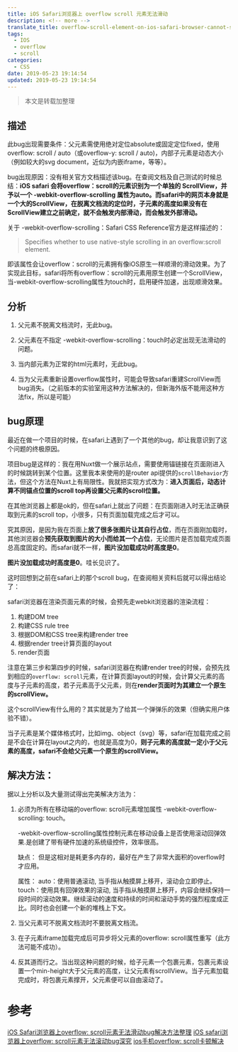 ```yaml
---
title: iOS Safari浏览器上 overflow scroll 元素无法滑动
description: <!-- more -->
translate_title: overflow-scroll-element-on-ios-safari-browser-cannot-slide
tags:
  - IOS
  - overflow
  - scroll
categories:
  - CSS
date: 2019-05-23 19:14:54
updated: 2019-05-23 19:14:54
---
```


> 本文是转载加整理

## 描述

此bug出现需要条件：父元素需使用绝对定位absolute或固定定位fixed，使用overflow: scroll / auto（或overflow-y: scroll / auto)，内部子元素是动态大小（例如较大的svg document，近似为内嵌iframe，等等）。

bug出现原因：没有相关官方文档描述该bug。在查阅文档及自己测试的时候总结：**iOS safari 会将overflow：scroll的元素识别为一个单独的 ScrollView，并予以一个 -webkit-overflow-scrolling 属性为auto。而safari中的网页本身就是一个大的ScrollView，在脱离文档流的定位时，子元素的高度如果没有在ScrollView建立之前确定，就不会触发内部滑动，而会触发外部滑动。**

关于 -webkit-overflow-scrolling：Safari CSS Reference官方是这样描述的：

> Specifies whether to use native-style scrolling in an overflow:scroll element.

即该属性会让overflow：scroll的元素拥有像iOS原生一样顺滑的滑动效果。为了实现此目标，safari将所有overflow：scroll的元素用原生创建一个ScrollView，当-webkit-overflow-scrolling属性为touch时，启用硬件加速，出现顺滑效果。



## 分析

1. 父元素不脱离文档流时，无此bug。

2. 父元素在不指定 -webkit-overflow-scrolling：touch时必定出现无法滑动的问题。

3. 当内部元素为正常的html元素时，无此bug。

4. 当为父元素重新设置overflow属性时，可能会导致safari重建ScrollView而bug消失。（之前版本的实验室用这种方法解决的，但新海外版不能用这种方法fix，所以是可能）

## bug原理

最近在做一个项目的时候，在safari上遇到了一个其他的bug，却让我意识到了这个问题的终极原因。

项目bug是这样的：我在用Nuxt做一个展示站点，需要使用锚链接在页面刚进入的时候跳转到某个位置。这里我本来使用的是router api提供的`scrollBehavior`方法，但这个方法在Nuxt上有局限性。我就把实现方式改为：**进入页面后，动态计算不同锚点位置的scroll top再设置父元素的scroll位置。**

在其他浏览器上都是ok的，但在safari上就出了问题：在页面刚进入时无法正确获取到元素的scroll top，小很多，只有页面加载完成之后才可以。

究其原因，是因为我在页面上**放了很多张图片让其自行占位**，而在页面刚加载时，其他浏览器会**预先获取到图片的大小而给其一个占位**，无论图片是否加载完成页面总高度固定的。而safari就不一样，**图片没加载成功时高度是0**。

**图片没加载成功时高度是0**。哇长见识了。

这时回想到之前在safari上的那个scroll bug，在查阅相关资料后就可以得出结论了：

safari浏览器在渲染页面元素的时候，会预先走webkit浏览器的渲染流程：

1. 构建DOM tree
2. 构建CSS rule tree
3. 根据DOM和CSS tree来构建render tree
4. 根据render tree计算页面的layout
5. render页面

注意在第三步和第四步的时候，safari浏览器在构建render tree的时候，会预先找到相应的`overflow: scroll`元素，在计算页面layout的时候，会计算父元素的高度与子元素的高度，若子元素高于父元素，则在**render页面时为其建立一个原生的scrollView。**

这个scrollView有什么用的？其实就是为了给其一个弹弹乐的效果（但确实用户体验不错）。

当子元素是某个媒体格式时，比如img、object（svg）等，safari在加载完成之前是不会在计算在layout之内的，也就是高度为0，**则子元素的高度就一定小于父元素的高度，safari不会给父元素一个原生的scrollView。**

## 解决方法：

据以上分析以及大量测试得出完美解决方法为：

1. 必须为所有在移动端的overflow: scroll元素增加属性 -webkit-overflow-scrolling: touch。

   -webkit-overflow-scrolling属性控制元素在移动设备上是否使用滚动回弹效果.是创建了带有硬件加速的系统级控件，效率很高。

   缺点：
   但是这相对是耗更多内存的，最好在产生了非常大面积的overflow时才应用。

   属性：
   auto：使用普通滚动, 当手指从触摸屏上移开，滚动会立即停止。
   touch：使用具有回弹效果的滚动, 当手指从触摸屏上移开，内容会继续保持一段时间的滚动效果。继续滚动的速度和持续的时间和滚动手势的强烈程度成正比。同时也会创建一个新的堆栈上下文。

2. 当父元素可不脱离文档流时不要脱离文档流。

3. 在子元素iframe加载完成后可异步将父元素的overflow: scroll属性重写（此方法可能不成功）。

4. 反其道而行之。当出现这种问题的时候，给子元素一个包裹元素，包裹元素设置一个min-height大于父元素的高度，让父元素有scrollView。当子元素加载完成时，将包裹元素撑开，父元素便可以自由滚动了。


# 参考
[iOS Safari浏览器上overflow: scroll元素无法滑动bug解决方法整理](https://segmentfault.com/a/1190000012761272)
[iOS safari浏览器上overflow: scroll元素无法滚动bug深究](https://segmentfault.com/a/1190000016408566)
[ios手机overflow: scroll卡顿解决](https://www.jianshu.com/p/27bb53564fc6)
